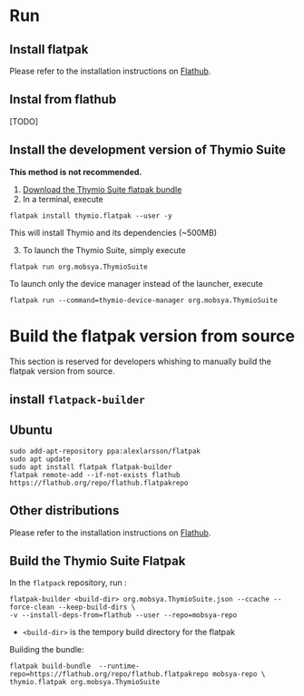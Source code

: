 # Run

## Install flatpak

Please refer to the installation instructions on [Flathub](https://flatpak.org/setup/).

## Instal from flathub

[TODO]

## Install the development version of Thymio Suite

**This method is not recommended.**

1. [Download the Thymio Suite flatpak bundle](https://github.com/Mobsya/aseba/releases/download/nightly/thymio.flatpak)
2. In a terminal, execute

```
flatpak install thymio.flatpak --user -y
```

This will install Thymio and its dependencies (~500MB)

3. To launch the Thymio Suite, simply execute

```
flatpak run org.mobsya.ThymioSuite
```

To launch only the device manager instead of the launcher,
execute

```
flatpak run --command=thymio-device-manager org.mobsya.ThymioSuite
```

# Build the flatpak version from source

This section is reserved for developers whishing to manually
build the flatpak version from source.

## install `flatpack-builder`

## Ubuntu
```
sudo add-apt-repository ppa:alexlarsson/flatpak
sudo apt update
sudo apt install flatpak flatpak-builder
flatpak remote-add --if-not-exists flathub https://flathub.org/repo/flathub.flatpakrepo
```

## Other distributions

Please refer to the installation instructions on [Flathub](https://flatpak.org/setup/).

## Build the Thymio Suite Flatpak

In the `flatpack` repository, run :
```
flatpak-builder <build-dir> org.mobsya.ThymioSuite.json --ccache --force-clean --keep-build-dirs \
-v --install-deps-from=flathub --user --repo=mobsya-repo
```

*  `<build-dir>` is the tempory build directory for the flatpak

Building the bundle:

```
flatpak build-bundle  --runtime-repo=https://flathub.org/repo/flathub.flatpakrepo mobsya-repo \
thymio.flatpak org.mobsya.ThymioSuite
```

